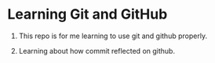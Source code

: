 # Learning Git and GitHub

1. This repo is for me learning to use git and github properly.

2. Learning about how commit reflected on github. 

